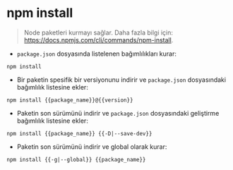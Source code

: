 # npm install

> Node paketleri kurmayı sağlar.
> Daha fazla bilgi için: <https://docs.npmjs.com/cli/commands/npm-install>.

- `package.json` dosyasında listelenen bağımlılıkları kurar:

`npm install`

- Bir paketin spesifik bir versiyonunu indirir ve `package.json` dosyasındaki bağımlılık listesine ekler:

`npm install {{package_name}}@{{version}}`

- Paketin son sürümünü indirir ve `package.json` dosyasındaki geliştirme bağımlılık listesine ekler:

`npm install {{package_name}} {{-D|--save-dev}}`

- Paketin son sürümünü indirir ve global olarak kurar:

`npm install {{-g|--global}} {{package_name}}`
